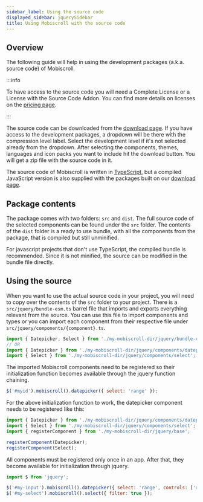 ```yaml
---
sidebar_label: Using the source code
displayed_sidebar: jquerySidebar
title: Using Mobiscroll with the source code
---
```


## Overview

The following guide will help in using the development packages (a.k.a. source code) of Mobiscroll.

:::info

To have access to the source code you will need a Complete License or a License with the Source Code Addon.
You can find more details on licenses on the [pricing page](https://mobiscroll.com/pricing).

:::

The source code can be downloaded from the [download page](https://download.mobiscroll.com/). If you have access to the development packages, a dropdown will be there with the compression level label. Select the development level if it's not selected already from the dropdown. After selecting the components, themes, languages and icon packs you want to include hit the download button. You will get a zip file with the source code in it.

The source code of Mobiscroll is written in [TypeScript](https://www.typescriptlang.org/), but a compiled JavaScript version is also supplied with the packages built on our [download page](https://download.mobiscroll.com/).

## Package contents

The package comes with two folders: `src` and `dist`. The full source code of the selected components can be found under the `src` folder. The contents of the `dist` folder is a ready to use bundle, with all the components from the package, that is compiled but still unminified.

For javascript projects that don't use TypeScript, the compiled bundle is recommended. Since it is not minified, the source can be modified in the bundle file directly.

## Using the source

When you want to use the actual source code in your project, you will need to copy over the contents of the `src` folder to your project. There is a `src/jquery/bundle-esm.ts` barrel file that imports and exports everything relevant from the source. You can use this file to import components and types or you can import each component from their respective file under `src/jquery/components/{component}.ts`.

```jsx
import { Datepicker, Select } from './my-mobiscroll-dir/jquery/bundle-esm';
// OR
import { Datepicker } from './my-mobiscroll-dir/jquery/components/datepicker';
import { Select } from './my-mobiscroll-dir/jquery/components/select';
```

The imported Mobiscroll components need to be registered so their initialization function becomes available through the jquery function chaining.

```jsx
$('#myid').mobiscroll().datepicker({ select: 'range' });
```

For the above initialization function to work, the datepicker component needs to be registered like this:

```jsx
import { Datepicker } from './my-mobiscroll-dir/jquery/components/datepicker';
import { Select } from './my-mobiscroll-dir/jquery/components/select';
import { registerComponent } from './my-mobiscroll-dir/jquery/base';

registerComponent(Datepicker);
registerComponent(Select);
```

All components must be registered only once in an app. After that, they become available for initialization through jquery.

```jsx
import $ from 'jquery';

$('#my-input').mobiscroll().datepicker({ select: 'range', controls: ['date', 'time']});
$('#my-select').mobiscroll().select({ filter: true });
```